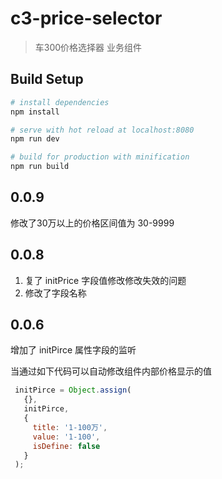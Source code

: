 # c3-price-selector

> 车300价格选择器  业务组件

## Build Setup

``` bash
# install dependencies
npm install

# serve with hot reload at localhost:8080
npm run dev

# build for production with minification
npm run build
```

## 0.0.9

修改了30万以上的价格区间值为 30-9999  

## 0.0.8

1. 复了 initPrice 字段值修改修改失效的问题
2. 修改了字段名称

## 0.0.6

增加了 initPirce 属性字段的监听

当通过如下代码可以自动修改组件内部价格显示的值

```js
 initPirce = Object.assign(
   {},
   initPirce,
   {
     title: '1-100万',
     value: '1-100',
     isDefine: false
   }
 );
```
